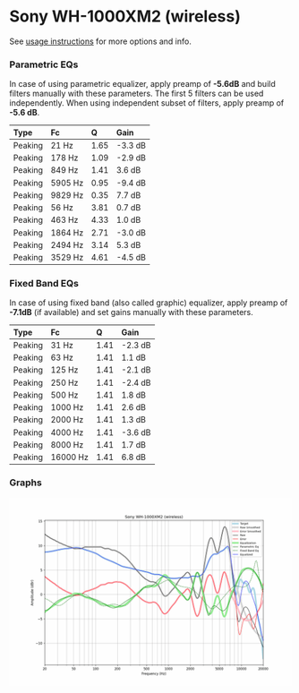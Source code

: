 # Sony WH-1000XM2 (wireless)
See [usage instructions](https://github.com/jaakkopasanen/AutoEq#usage) for more options and info.

### Parametric EQs
In case of using parametric equalizer, apply preamp of **-5.6dB** and build filters manually
with these parameters. The first 5 filters can be used independently.
When using independent subset of filters, apply preamp of **-5.6 dB**.

| Type    | Fc      |    Q | Gain    |
|:--------|:--------|:-----|:--------|
| Peaking | 21 Hz   | 1.65 | -3.3 dB |
| Peaking | 178 Hz  | 1.09 | -2.9 dB |
| Peaking | 849 Hz  | 1.41 | 3.6 dB  |
| Peaking | 5905 Hz | 0.95 | -9.4 dB |
| Peaking | 9829 Hz | 0.35 | 7.7 dB  |
| Peaking | 56 Hz   | 3.81 | 0.7 dB  |
| Peaking | 463 Hz  | 4.33 | 1.0 dB  |
| Peaking | 1864 Hz | 2.71 | -3.0 dB |
| Peaking | 2494 Hz | 3.14 | 5.3 dB  |
| Peaking | 3529 Hz | 4.61 | -4.5 dB |

### Fixed Band EQs
In case of using fixed band (also called graphic) equalizer, apply preamp of **-7.1dB**
(if available) and set gains manually with these parameters.

| Type    | Fc       |    Q | Gain    |
|:--------|:---------|:-----|:--------|
| Peaking | 31 Hz    | 1.41 | -2.3 dB |
| Peaking | 63 Hz    | 1.41 | 1.1 dB  |
| Peaking | 125 Hz   | 1.41 | -2.1 dB |
| Peaking | 250 Hz   | 1.41 | -2.4 dB |
| Peaking | 500 Hz   | 1.41 | 1.8 dB  |
| Peaking | 1000 Hz  | 1.41 | 2.6 dB  |
| Peaking | 2000 Hz  | 1.41 | 1.3 dB  |
| Peaking | 4000 Hz  | 1.41 | -3.6 dB |
| Peaking | 8000 Hz  | 1.41 | 1.7 dB  |
| Peaking | 16000 Hz | 1.41 | 6.8 dB  |

### Graphs
![](./Sony%20WH-1000XM2%20(wireless).png)